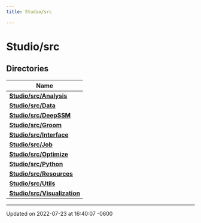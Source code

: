 ```yaml
---
title: Studio/src

---
```


# Studio/src



## Directories

| Name           |
| -------------- |
| **[Studio/src/Analysis](../Files/dir_55dd09ea5eb3d41c580bfa8e99cbc98a.md#dir-studio/src/analysis)**  |
| **[Studio/src/Data](../Files/dir_0d6dcc6d5df1fd3d3bccf1e77b62959b.md#dir-studio/src/data)**  |
| **[Studio/src/DeepSSM](../Files/dir_9ecbc4e1f736ca640622fadff39dff6e.md#dir-studio/src/deepssm)**  |
| **[Studio/src/Groom](../Files/dir_b23654212ee2e801f3acf694e99fc6b4.md#dir-studio/src/groom)**  |
| **[Studio/src/Interface](../Files/dir_872a66bfca900cf3b352d7fa402e7751.md#dir-studio/src/interface)**  |
| **[Studio/src/Job](../Files/dir_8b0a57a5f9c87d7f95a67c8e50dd7805.md#dir-studio/src/job)**  |
| **[Studio/src/Optimize](../Files/dir_dcf71d18a8c9bcac3d5e841f31ca458f.md#dir-studio/src/optimize)**  |
| **[Studio/src/Python](../Files/dir_e2530fdd25284f834f8437552c23cc88.md#dir-studio/src/python)**  |
| **[Studio/src/Resources](../Files/dir_f34156dd64edde617f7946d05bb2afa0.md#dir-studio/src/resources)**  |
| **[Studio/src/Utils](../Files/dir_46e862a5ac462f7be96c385f5f7ea1d7.md#dir-studio/src/utils)**  |
| **[Studio/src/Visualization](../Files/dir_d636eff8c67aac1071ab05c0f0b00c59.md#dir-studio/src/visualization)**  |






-------------------------------

Updated on 2022-07-23 at 16:40:07 -0600
